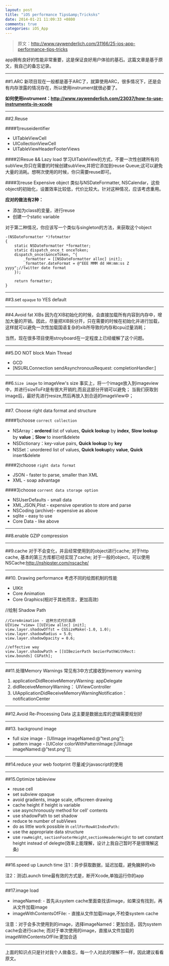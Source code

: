 ```yaml
---
layout: post
title: "iOS performance Tips&amp;Tricksks"
date: 2014-01-21 11:09:33 +0800
comments: true
categories: iOS_App
---
```

>原文：<http://www.raywenderlich.com/31166/25-ios-app-performance-tips-tricks>

app拥有良好的性能非常重要，这是保证良好用户体验的基石。这篇文章是基于原文，我自己的备忘记录。<!--more-->

----------------

##1.ARC
新项目现在一般都是基于ARC了，就算使用ARC，很多情况下，还是会有内存泄露的情况存在，所以使用instrument就很必要了。

**如何使用instrument：<http://www.raywenderlich.com/23037/how-to-use-instruments-in-xcode>**


---------

##2.Reuse

####1)reuseidentifier
* UITableViewCell
* UICollectionViewCell
* UITableViewHeaderFooterViews

####2)Resue && Lazy load
学习UITableView的方式，不要一次性创建所有的subView,你只在需要的时候创建subView,并把它添加到reuse Queue;这可以避免大量的消耗。想啊次使用的时候，你只需要reuse即可。

####3)reuse Expensive object
类似与NSDateFormatter, NSCalendar，这些object的初始化，设置效率比较低，代价比较大。针对这种情况，应该考虑重用。

**应对的做法有2种：**

* 添加为class的变量，进行reuse
* 创建一个static variable

对于第二种情况，你应该写一个类似与singleton的方法，来获取这个object

```
-(NSDateFormatter *)fotmatter
{
	static NSDateFormatter *formatter;
	static dispatch_once_t onceToken;
	dispatch_once(&onceToken, ^{
		_formatter = [[NSDateFormatter alloc] init];
		_formatter.dateFormat = @"EEE MMM dd HH:mm:ss Z yyyy";//twitter date format
	});
	
	return formatter;
}
```


-------





##3.set `opaque` to YES
default

----


##4.Avoid fat XIBs
因为在XIB初始化的时候，会直接加载所有内容到内存中，增加大量的开销。因此，尽量把XIB拆分开，只在需要的时候在初始化并进行加载，这样就可以避免一次性加载国语复杂的xib所导致的内存和cpu过量消耗；

当然，现在很多项目使用stroyboard在一定程度上已经缓解了这个问题。

-------


##5.DO NOT block Main Thread
* GCD
* [NSURLConnection sendAsynchronousRequest: completionHandler:]

----------


##6.`Size image` to imageVew's size
事实上，将一个image放入到imageview中，并进行sizeToFit是有很大开销的,而且这部分开销可以避免；
当我们获取到image后，最好先进行resize,然后再放入到合适的imageView中；

-------



##7. Choose right data format and structure

####1)choose `correct collection`
* NSArray：**ordered** list of values, **Quick lookup** by **index**, **Slow lookup** by **value**；**Slow** to insert&delete
* NSDictionary：key-value pairs, **Quick lookup** by **key**
* NSSet：unordered list of values, **Quick lookup**by **value**, **Quick** insert&delete



####2)choose `right data format`

* JSON - faster to parse, smaller than XML
* XML - soap advantage


####3)choose `corrent data storage option`
* NSUserDefaults	-	small data
* XML,JSON,Plist	-	expensive operation to store and parse
* NSCoding (archive)-	expensive as above
* sqlite			-	easy to use
* Core Data			-	like above

------------



##8.enable GZIP compression

-------



##9.cache
对于不会变化，并且经常使用到的object进行cache; 对于http cache, 基本的第三方库都已经实现了cache; 对于一般的object，可以使用NSCache:<http://nshipster.com/nscache/>

-----------



##10. Drawing performance
考虑不同的绘图机制的性能

* UIKit
* Core Animation
* Core Graphics(相对于其他而言，更加高效)

//绘制 Shadow Path

```
//CoreAnimation - 这种方式代价高昂
UIView *view= [[UIView alloc] init];
view.layer.shadowOffst = CGSizeMake(-1.0, 1.0);
view.layer.shadowRadius = 5.0;
view.layer.shadowOpacity = 0.6;
```

```
//effective way
view.layer.shadowPath = [[UIBezierPath bezierPathWithRect: view.bounds] CGPath];
```

----------


##11.处理Memory Warnings
常见有3中方式接收到memory warning

1. applicationDidReceiveMemoryWarning: appDelegate
2. didReceiveMemoryWarning：			UIViewController
3. UIApplicationDidReceiveMemoryWarningNotification：notificationCenter

----------


##12.Avoid Re-Processing Data
这主要是数据出库的逻辑需要规划好

--------




##13. background image

* full size image - [UIImage imageNamed:@"test.png"];
* pattern image - [UIColor colorWithPatternImage:[UIImage imageNamed:@"test.png"]];

----------

##14.reduce your web footprint
尽量减少javascript的使用

---------

##15.Optimize tableview
* reuse cell
* set subview opaque
* avoid gradients, image scale, offscreen drawing
* cache height if height is variable
* use asynchronously method for cell' contents
* use shadowPath to set shadow
* reduce te number of subViews
* do as little work possible in `cellForRowAtIndexPath:`
* use the appropriate data structure
* use `rowHeight`, `sectionFooterHeight`,`sectionHeaderHeight` to set constant height instead of delegte(效率上能理解，设计上我自己暂时不是很理解这条)

--------


##16.speed up Launch time
注1：异步获取数据，延迟加载，避免臃肿的xib

注2：测试Launch time最有效的方式是，断开Xcode,单独运行你的app

-------

##17.image load

* imageNamed:				-	首先从system cache里面查找该image，如果没有找到，再从文件加载image
* imageWithContentsOfFile:	-	直接从文件加载image,不检查system cache

注意：对于会多次使用到的image，选择imageNamed：更加合适，因为system cache会进行cache; 而对于单次使用的image，直接从文件加载的imageWithContentsOfFile:更加合适


----------------
上面的知识点只是针对我个人做备忘，每一个人对此的理解不一样，因此建议看看原文。






